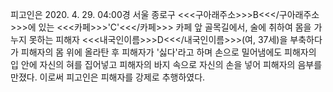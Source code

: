 피고인은 2020. 4. 29. 04:00경 서울 종로구 <<<구아래주소>>>B<<</구아래주소>>>에 있는 <<<카페>>>'C'<<</카페>>> 카페 앞 골목길에서, 술에 취하여 몸을 가누지 못하는 피해자 <<<내국인이름>>>D<<</내국인이름>>>(여, 37세)을 부축하다가 피해자의 몸 위에 올라탄 후 피해자가 '싫다'라고 하며 손으로 밀어냄에도 피해자의 입 안에 자신의 혀를 집어넣고 피해자의 바지 속으로 자신의 손을 넣어 피해자의 음부를 만졌다.
이로써 피고인은 피해자를 강제로 추행하였다.